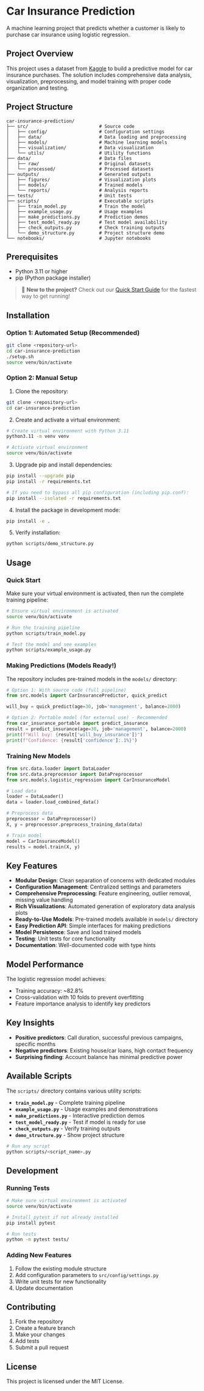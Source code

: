 # Car Insurance Prediction

A machine learning project that predicts whether a customer is likely to purchase car insurance using logistic regression.

## Project Overview

This project uses a dataset from [Kaggle](https://www.kaggle.com/kondla/carinsurance) to build a predictive model for car insurance purchases. The solution includes comprehensive data analysis, visualization, preprocessing, and model training with proper code organization and testing.

## Project Structure

```
car-insurance-prediction/
├── src/                          # Source code
│   ├── config/                   # Configuration settings
│   ├── data/                     # Data loading and preprocessing
│   ├── models/                   # Machine learning models
│   ├── visualization/            # Data visualization
│   └── utils/                    # Utility functions
├── data/                         # Data files
│   ├── raw/                      # Original datasets
│   └── processed/                # Processed datasets
├── outputs/                      # Generated outputs
│   ├── figures/                  # Visualization plots
│   ├── models/                   # Trained models
│   └── reports/                  # Analysis reports
├── tests/                        # Unit tests
├── scripts/                      # Executable scripts
│   ├── train_model.py            # Train the model
│   ├── example_usage.py          # Usage examples
│   ├── make_predictions.py       # Prediction demos
│   ├── test_model_ready.py       # Test model availability
│   ├── check_outputs.py          # Check training outputs
│   └── demo_structure.py         # Project structure demo
└── notebooks/                    # Jupyter notebooks
```

## Prerequisites

- Python 3.11 or higher
- pip (Python package installer)

> 🚀 **New to the project?** Check out our [Quick Start Guide](QUICKSTART.md) for the fastest way to get running!

## Installation

### Option 1: Automated Setup (Recommended)

```bash
git clone <repository-url>
cd car-insurance-prediction
./setup.sh
source venv/bin/activate
```

### Option 2: Manual Setup

1. Clone the repository:
```bash
git clone <repository-url>
cd car-insurance-prediction
```

2. Create and activate a virtual environment:
```bash
# Create virtual environment with Python 3.11
python3.11 -m venv venv

# Activate virtual environment
source venv/bin/activate
```

3. Upgrade pip and install dependencies:
```bash
pip install --upgrade pip
pip install -r requirements.txt

# If you need to bypass all pip configuration (including pip.conf):
pip install --isolated -r requirements.txt
```

4. Install the package in development mode:
```bash
pip install -e .
```

5. Verify installation:
```bash
python scripts/demo_structure.py
```

## Usage

### Quick Start

Make sure your virtual environment is activated, then run the complete training pipeline:
```bash
# Ensure virtual environment is activated
source venv/bin/activate

# Run the training pipeline
python scripts/train_model.py

# Test the model and see examples
python scripts/example_usage.py
```

### Making Predictions (Models Ready!)

The repository includes pre-trained models in the `models/` directory:

```python
# Option 1: With source code (full pipeline)
from src.models import CarInsurancePredictor, quick_predict

will_buy = quick_predict(age=30, job='management', balance=2000)

# Option 2: Portable model (for external use) - Recommended
from car_insurance_portable import predict_insurance
result = predict_insurance(age=30, job='management', balance=2000)
print(f"Will buy: {result['will_buy_insurance']}")
print(f"Confidence: {result['confidence']:.1%}")
```

### Training New Models

```python
from src.data.loader import DataLoader
from src.data.preprocessor import DataPreprocessor
from src.models.logistic_regression import CarInsuranceModel

# Load data
loader = DataLoader()
data = loader.load_combined_data()

# Preprocess data
preprocessor = DataPreprocessor()
X, y = preprocessor.preprocess_training_data(data)

# Train model
model = CarInsuranceModel()
results = model.train(X, y)
```

## Key Features

- **Modular Design**: Clean separation of concerns with dedicated modules
- **Configuration Management**: Centralized settings and parameters
- **Comprehensive Preprocessing**: Feature engineering, outlier removal, missing value handling
- **Rich Visualizations**: Automated generation of exploratory data analysis plots
- **Ready-to-Use Models**: Pre-trained models available in `models/` directory
- **Easy Prediction API**: Simple interfaces for making predictions
- **Model Persistence**: Save and load trained models
- **Testing**: Unit tests for core functionality
- **Documentation**: Well-documented code with type hints

## Model Performance

The logistic regression model achieves:
- Training accuracy: ~82.8%
- Cross-validation with 10 folds to prevent overfitting
- Feature importance analysis to identify key predictors

## Key Insights

- **Positive predictors**: Call duration, successful previous campaigns, specific months
- **Negative predictors**: Existing house/car loans, high contact frequency
- **Surprising finding**: Account balance has minimal predictive power

## Available Scripts

The `scripts/` directory contains various utility scripts:

- **`train_model.py`** - Complete training pipeline
- **`example_usage.py`** - Usage examples and demonstrations
- **`make_predictions.py`** - Interactive prediction demos
- **`test_model_ready.py`** - Test if model is ready for use
- **`check_outputs.py`** - Verify training outputs
- **`demo_structure.py`** - Show project structure

```bash
# Run any script
python scripts/<script_name>.py
```

## Development

### Running Tests
```bash
# Make sure virtual environment is activated
source venv/bin/activate

# Install pytest if not already installed
pip install pytest

# Run tests
python -m pytest tests/
```

### Adding New Features
1. Follow the existing module structure
2. Add configuration parameters to `src/config/settings.py`
3. Write unit tests for new functionality
4. Update documentation

## Contributing

1. Fork the repository
2. Create a feature branch
3. Make your changes
4. Add tests
5. Submit a pull request

## License

This project is licensed under the MIT License.
